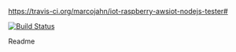 https://travis-ci.org/marcojahn/iot-raspberry-awsiot-nodejs-tester#

[![Build Status](https://travis-ci.org/marcojahn/iot-raspberry-awsiot-nodejs-tester.svg?branch=master)](https://travis-ci.org/marcojahn/iot-raspberry-awsiot-nodejs-tester)

Readme
